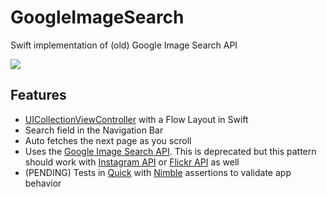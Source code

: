 # GoogleImageSearch
Swift implementation of (old) Google Image Search API

![](https://github.com/entaq/GoogleImageSearch/blob/master/search_demo.gif)
## Features
* [UICollectionViewController](https://developer.apple.com/library/prerelease/ios/documentation/UIKit/Reference/UICollectionViewController_clas/index.html) with a Flow Layout in Swift
* Search field in the Navigation Bar 
* Auto fetches the next page as you scroll
* Uses the [Google Image Search API](https://developers.google.com/image-search/). This is deprecated but this pattern should work with [Instagram API](https://instagram.com/developer/endpoints/media/) or [Flickr API](https://www.flickr.com/services/api/flickr.photos.search.html) as well
* (PENDING) Tests in [Quick](https://github.com/Quick/Quick) with [Nimble](https://github.com/Quick/Nimble) assertions to validate app behavior
